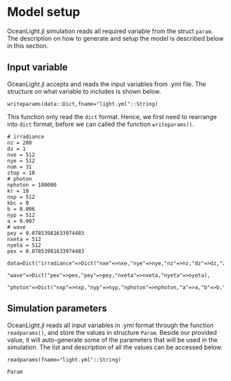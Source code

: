 # Model setup

OceanLight.jl simulation reads all required variable from the struct `param`. The description on how to generate and setup the model is described below in this section.  

## Input variable

OceanLight.jl accepts and reads the input variables from .yml file. The structure on what variable to includes is shown below. 

```@docs
writeparams(data::Dict,fname="light.yml"::String)
```
This function only read the `dict` format. Hence, we first need to rearrange into `dict` format, before we can called the function `writeparams()`. 

```@example 
# irradiance
nz = 200
dz = 1
nxe = 512
nye = 512
num = 31
ztop = 10
# photon
nphoton = 100000
kr = 10
nxp = 512
kbc = 0
b = 0.006
nyp = 512
a = 0.007
# wave
pey = 0.07853981633974483
nxeta = 512
nyeta = 512
pex = 0.07853981633974483

data=Dict("irradiance"=>Dict("nxe"=>nxe,"nye"=>nye,"nz"=>nz,"dz"=>dz,"ztop"=>ztop,"num"=>num),
            "wave"=>Dict("pex"=>pex,"pey"=>pey,"nxeta"=>nxeta,"nyeta"=>nyeta),
            "photon"=>Dict("nxp"=>nxp,"nyp"=>nyp,"nphoton"=>nphoton,"a"=>a,"b"=>b,"kr"=>kr,"kbc"=>kbc))
```

## Simulation parameters

OceanLight.jl reads all input variables in .yml format through the function `readparams()`, and store the values in structure `Param`. Beside our provided value, it will auto-generate some of the parameters that will be used in the simulation. The list and description of all the values can be accessed below. 

```@docs
readparams(fname="light.yml"::String)
```

```@docs
Param    
```